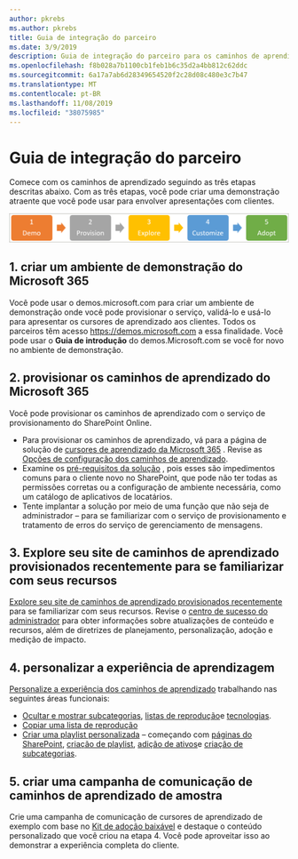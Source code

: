 ```yaml
---
author: pkrebs
ms.author: pkrebs
title: Guia de integração do parceiro
ms.date: 3/9/2019
description: Guia de integração do parceiro para os caminhos de aprendizagem do Microsoft 365
ms.openlocfilehash: f8b028a7b1100cb1feb1b6c35d2a4bb812c62ddc
ms.sourcegitcommit: 6a17a7ab6d28349654520f2c28d08c480e3c7b47
ms.translationtype: MT
ms.contentlocale: pt-BR
ms.lasthandoff: 11/08/2019
ms.locfileid: "38075985"
---
```

# <a name="partner-onboarding-guide"></a>Guia de integração do parceiro
Comece com os caminhos de aprendizado seguindo as três etapas descritas abaixo. Com as três etapas, você pode criar uma demonstração atraente que você pode usar para envolver apresentações com clientes. 

![CG-Partner-getfam. png](media/cg-partner-getfam.png)

## <a name="1-create-a-microsoft-365-demonstration-environment"></a>1. criar um ambiente de demonstração do Microsoft 365
Você pode usar o demos.microsoft.com para criar um ambiente de demonstração onde você pode provisionar o serviço, validá-lo e usá-lo para apresentar os cursores de aprendizado aos clientes. Todos os parceiros têm acesso https://demos.microsoft.com a essa finalidade. Você pode usar o **Guia de introdução** do demos.Microsoft.com se você for novo no ambiente de demonstração.

## <a name="2-provision-microsoft-365-learning-pathways"></a>2. provisionar os caminhos de aprendizado do Microsoft 365
Você pode provisionar os caminhos de aprendizado com o serviço de provisionamento do SharePoint Online.
- Para provisionar os caminhos de aprendizado, vá para a página de solução de [cursores de aprendizado da Microsoft 365](https://provisioning.sharepointpnp.com/details/3df8bd55-b872-4c9d-88e3-6b2f05344239) . Revise as [Opções de configuração dos caminhos de aprendizado](https://docs.microsoft.com/en-us/office365/customlearning/custom_setupoptions). 
- Examine os [pré-requisitos da solução](https://docs.microsoft.com/en-us/office365/customlearning/custom_provision) , pois esses são impedimentos comuns para o cliente novo no SharePoint, que pode não ter todas as permissões corretas ou a configuração de ambiente necessária, como um catálogo de aplicativos de locatários.
- Tente implantar a solução por meio de uma função que não seja de administrador – para se familiarizar com o serviço de provisionamento e tratamento de erros do serviço de gerenciamento de mensagens.

## <a name="3-explore-your-newly-provisioned-learning-pathways-site-to-get-familiar-with-its-capabilities"></a>3. Explore seu site de caminhos de aprendizado provisionados recentemente para se familiarizar com seus recursos
[Explore seu site de caminhos de aprendizado provisionados recentemente](https://docs.microsoft.com/en-us/office365/customlearning/custom_exploresite) para se familiarizar com seus recursos. Revise o [centro de sucesso do administrador](https://docs.microsoft.com/en-us/office365/customlearning/custom_successcenter) para obter informações sobre atualizações de conteúdo e recursos, além de diretrizes de planejamento, personalização, adoção e medição de impacto.

## <a name="4-customize-the-learning-experience"></a>4. personalizar a experiência de aprendizagem
[Personalize a experiência dos caminhos de aprendizado](https://docs.microsoft.com/en-us/office365/customlearning/custom_overview) trabalhando nas seguintes áreas funcionais:
- [Ocultar e mostrar subcategorias](https://docs.microsoft.com/en-us/office365/customlearning/custom_hideshowsub), [listas de reprodução](https://docs.microsoft.com/en-us/office365/customlearning/custom_hideshowplaylists)e [tecnologias](https://docs.microsoft.com/en-us/office365/customlearning/custom_hideshowtech).
- [Copiar uma lista de reprodução](https://docs.microsoft.com/en-us/office365/customlearning/custom_copyplaylist)
- [Criar uma playlist personalizada](https://docs.microsoft.com/en-us/office365/customlearning/custom_createnewplaylist) – começando com [páginas do SharePoint](https://docs.microsoft.com/en-us/office365/customlearning/custom_createnewpage), [criação de playlist](https://docs.microsoft.com/en-us/office365/customlearning/custom_createnewplaylist), [adição de ativos](https://docs.microsoft.com/en-us/office365/customlearning/custom_addassets)e [criação de subcategorias](https://docs.microsoft.com/en-us/office365/customlearning/custom_createnewcat).

## <a name="5-create-a-sample-learning-pathways-communication-campaign"></a>5. criar uma campanha de comunicação de caminhos de aprendizado de amostra
Crie uma campanha de comunicação de cursores de aprendizado de exemplo com base no [Kit de adoção baixável](https://teamworktools.azurewebsites.net/m365lp/m365lpadoptionkit.zip) e destaque o conteúdo personalizado que você criou na etapa 4. Você pode aproveitar isso ao demonstrar a experiência completa do cliente. 



